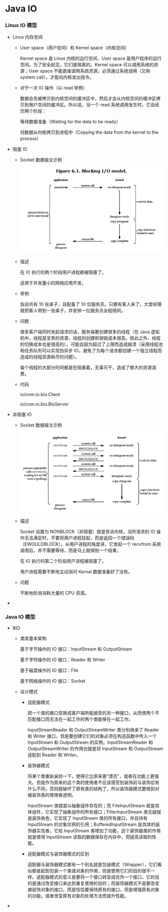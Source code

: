 # Java IO

### Linux IO 模型

* Linux 内存空间

  * User space（用户空间）和 Kernel space（内核空间）

    Kernel space 是 Linux 内核的运行空间，User space 是用户程序的运行空间。为了安全起见，它们是隔离的。Kernel space 可以调用系统的资源；User space 不能直接调用系统资源，必须通过系统调用（又称 system call），才能向内核发出指令。

  * 对于一次 IO 操作（以 read 举例）

    数据会先被拷贝到内核空间的缓冲区中，然后才会从内核空间的缓冲区拷贝到用户空间的缓冲区。所以说，当一个 read 系统调用发生时，它会经历两个阶段：

    等待数据准备（Waiting for the data to be ready）

    将数据从内核拷贝到进程中（Copying the data from the kernel to the process）

* 阻塞 IO

  * Socket 数据报文示例

    ![Figure 6.1](https://github.com/songor/java-io-learned/blob/master/capture/Figure%206.1.png?raw=true)

  * 描述

    在 IO 执行的两个阶段用户进程都被阻塞了。

    适用于并发量小的网络应用开发。

  * 举例

    饭店共有 10 张桌子，且配备了 10 位服务员。只要有客人来了，大堂经理就把客人带到一张桌子，并安排一位服务员全程陪同。

  * 问题

    很多客户端同时发起请求的话，服务端要创建很多的线程（在 Java 虚拟机中，线程是宝贵的资源，线程的创建和销毁成本很高，除此之外，线程的切换成本也是很高的），可能会因为超过了上限而造成崩溃（采用线程池和任务队列可以实现伪异步 IO，避免了为每个请求都创建一个独立线程而造成的线程资源耗尽的问题）。

    每个线程的大部分时间都是在阻塞着，无事可干，造成了极大的资源浪费。

  * 代码

    io/com.io.bio.Client

    io/com.io.bio.BioServer

* 非阻塞 IO

  * Socket 数据报文示例

    ![Figure 6.2](https://github.com/songor/java-io-learned/blob/master/capture/Figure%206.2.png?raw=true)

  * 描述

    Socket 设置为 NONBLOCK（非阻塞）就是告诉内核，当所请求的 IO 操作无法满足时，不要将用户进程挂起，而是返回一个错误码（EWOULDBLOCK）。从用户进程的角度讲，它发起一个 recvfrom 系统调用后，并不需要等待，而是马上就得到一个结果。

    在 IO 执行的第二个阶段用户进程被阻塞了。

    用户进程需要不断地主动询问 Kernal 数据准备好了没有。

  * 问题

    不断地轮询消耗大量的 CPU 资源。

* 

### Java IO 模型

* BIO

  * 类库基本架构

    基于字节操作的 IO 接口：InputStream 和 OutputStream

    基于字符操作的 IO 接口：Reader 和 Writer

    基于磁盘操作的 IO 接口：File

    基于网络操作的 IO 接口：Socket

  * 设计模式

    * 适配器模式

      把一个类的接口变换成客户端所能接受的另一种接口，从而使两个不匹配接口而无法在一起工作的两个类能够在一起工作。

      InputStreamReader 和 OutputStreamWriter 类分别继承了 Reader 和 Writer 接口，但是要创建它们的对象必须在构造函数中传入一个 InputStream 和 OutputStream 的实例。InputStreamReader 和 OutputStreamWriter 的作用也就是将 InputStream 和 OutputStream 适配到 Reader 和 Writer。

    * 装饰器模式

      将某个类重新装扮一下，使得它比原来更“漂亮”，或者在功能上更强大。但是作为原来的这个类的使用者不应该感受到装饰前与装饰后有什么不同，否则就破坏了原有类的结构了，所以装饰器模式要做到对被装饰类的使用者透明。

      InputStream 类就是以抽象组件存在的；而 FileInputStream 就是具体组件，它实现了抽象组件的所有接口；FilterInputStream 类无疑就是装饰角色，它实现了 InputStream 类的所有接口，并且持有 InputStream 的对象实例的引用；BufferedInputStream 是具体的装饰器实现者，它给 InputStream 类增加了功能，这个装饰器类的作用就是使得 InputStream 读取的数据保存在内存中，而提高读取的性能。

    * 适配器模式与装饰器模式的区别

      适配器与装饰器模式都有一个别名就是包装模式（Wrapper），它们看似都是起到包装一个类或对象的作用，但是使用它们的目的很不一样。适配器模式的意义是要将一个接口转变成另外一个接口，它的目的是通过改变接口来达到重复使用的目的；而装饰器模式不是要改变被装饰对象的接口，而是恰恰要保持原有的接口，但是增强原有对象的功能，或者改变原有对象的处理方法而提升性能。

* 